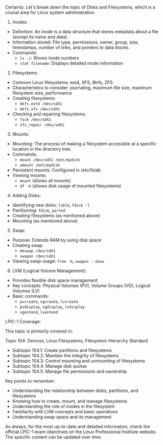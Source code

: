 Certainly. Let's break down the topic of Disks and Filesystems, which is a crucial area for Linux system administration.

1. Inodes:

- Definition: An inode is a data structure that stores metadata about a file (except its name and data).
- Information stored: File type, permissions, owner, group, size, timestamps, number of links, and pointers to data blocks.
- Commands:
  - `ls -i`: Shows inode numbers
  - `stat filename`: Displays detailed inode information

2. Filesystems:

- Common Linux filesystems: ext4, XFS, Btrfs, ZFS
- Characteristics to consider: journaling, maximum file size, maximum filesystem size, performance
- Creating filesystems:
  - `mkfs.ext4 /dev/sdX1`
  - `mkfs.xfs /dev/sdX1`
- Checking and repairing filesystems:
  - `fsck /dev/sdX1`
  - `xfs_repair /dev/sdX1`

3. Mounts:

- Mounting: The process of making a filesystem accessible at a specific location in the directory tree.
- Commands:
  - `mount /dev/sdX1 /mnt/mydisk`
  - `umount /mnt/mydisk`
- Persistent mounts: Configured in /etc/fstab
- Viewing mounts:
  - `mount` (shows all mounts)
  - `df -h` (shows disk usage of mounted filesystems)

4. Adding Disks:

- Identifying new disks: `lsblk`, `fdisk -l`
- Partitioning: `fdisk`, `parted`
- Creating filesystems (as mentioned above)
- Mounting (as mentioned above)

5. Swap:

- Purpose: Extends RAM by using disk space
- Creating swap:
  - `mkswap /dev/sdX1`
  - `swapon /dev/sdX1`
- Viewing swap usage: `free -h`, `swapon --show`

6. LVM (Logical Volume Management):

- Provides flexible disk space management
- Key concepts: Physical Volumes (PV), Volume Groups (VG), Logical Volumes (LV)
- Basic commands:
  - `pvcreate`, `vgcreate`, `lvcreate`
  - `pvdisplay`, `vgdisplay`, `lvdisplay`
  - `vgextend`, `lvextend`

LPIC-1 Coverage:

This topic is primarily covered in:

Topic 104: Devices, Linux Filesystems, Filesystem Hierarchy Standard
- Subtopic 104.1: Create partitions and filesystems
- Subtopic 104.2: Maintain the integrity of filesystems
- Subtopic 104.3: Control mounting and unmounting of filesystems
- Subtopic 104.4: Manage disk quotas
- Subtopic 104.5: Manage file permissions and ownership

Key points to remember:
- Understanding the relationship between disks, partitions, and filesystems
- Knowing how to create, mount, and manage filesystems
- Understanding the role of inodes in the filesystem
- Familiarity with LVM concepts and basic operations
- Understanding swap space and its management

As always, for the most up-to-date and detailed information, check the official LPIC-1 exam objectives on the Linux Professional Institute website. The specific content can be updated over time.